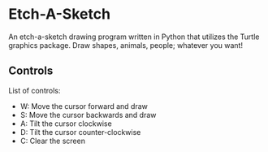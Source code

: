 # Etch-A-Sketch
An etch-a-sketch drawing program written in Python that utilizes the Turtle graphics package. Draw shapes, animals, people; whatever you want!

## Controls
List of controls:

* W: Move the cursor forward and draw
* S: Move the cursor backwards and draw
* A: Tilt the cursor clockwise
* D: Tilt the cursor counter-clockwise
* C: Clear the screen